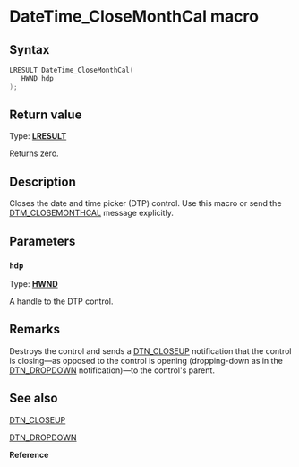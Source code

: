 # DateTime_CloseMonthCal macro

## Syntax

```cpp
LRESULT DateTime_CloseMonthCal(
   HWND hdp
);
```

## Return value

Type: **[LRESULT](https://learn.microsoft.com/windows/desktop/winprog/windows-data-types)**

Returns zero.

## Description

Closes the date and time picker (DTP) control. Use this macro or send the [DTM_CLOSEMONTHCAL](https://learn.microsoft.com/windows/desktop/Controls/dtm-closemonthcal) message explicitly.

## Parameters

### `hdp`

Type: **[HWND](https://learn.microsoft.com/windows/desktop/WinProg/windows-data-types)**

A handle to the DTP control.

## Remarks

Destroys the control and sends a [DTN_CLOSEUP](https://learn.microsoft.com/windows/desktop/Controls/dtn-closeup) notification that the control is closing—as opposed to the control is opening (dropping-down as in the [DTN_DROPDOWN](https://learn.microsoft.com/windows/desktop/Controls/dtn-dropdown) notification)—to the control's parent.

## See also

[DTN_CLOSEUP](https://learn.microsoft.com/windows/desktop/Controls/dtn-closeup)

[DTN_DROPDOWN](https://learn.microsoft.com/windows/desktop/Controls/dtn-dropdown)

**Reference**